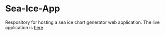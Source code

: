 # Sea-Ice-App

Respository for hosting a sea ice chart generator web application. The live application is [here](http://ec2-3-12-161-143.us-east-2.compute.amazonaws.com/).
